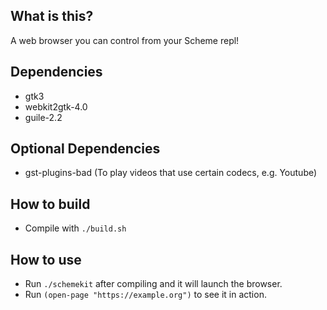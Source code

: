 ## What is this?

A web browser you can control from your Scheme repl!

## Dependencies
* gtk3
* webkit2gtk-4.0
* guile-2.2

## Optional Dependencies
* gst-plugins-bad (To play videos that use certain codecs, e.g. Youtube)

## How to build
* Compile with `./build.sh`

## How to use
* Run `./schemekit` after compiling and it will launch the browser.
* Run `(open-page "https://example.org")` to see it in action.
